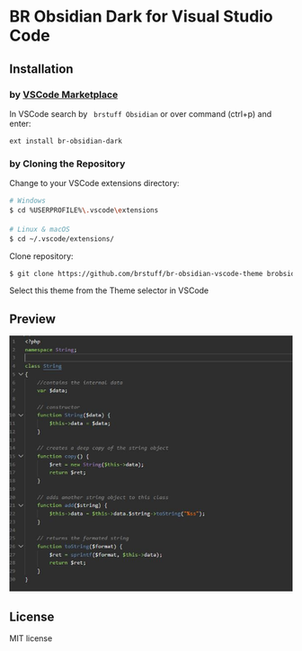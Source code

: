 # BR Obsidian Dark for Visual Studio Code

## Installation

### by [VSCode Marketplace](https://marketplace.visualstudio.com/items?itemName=brstuff.br-obsidian-dark)

In VSCode search by ``` brstuff Obsidian``` or over command (ctrl+p) and enter:
```
ext install br-obsidian-dark
```

### by Cloning the Repository

Change to your VSCode extensions directory:

```bash
# Windows
$ cd %USERPROFILE%\.vscode\extensions

# Linux & macOS
$ cd ~/.vscode/extensions/
```

Clone repository:

```bash
$ git clone https://github.com/brstuff/br-obsidian-vscode-theme brobsidian
```

Select this theme from the Theme selector in VSCode

## Preview

![Preview](images/screenshot.jpg)

## License

MIT license
